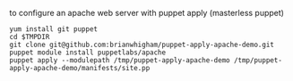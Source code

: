 to configure an apache web server with puppet apply (masterless puppet)

    yum install git puppet
    cd $TMPDIR
    git clone git@github.com:brianwhigham/puppet-apply-apache-demo.git
    puppet module install puppetlabs/apache
    puppet apply --modulepath /tmp/puppet-apply-apache-demo /tmp/puppet-apply-apache-demo/manifests/site.pp

